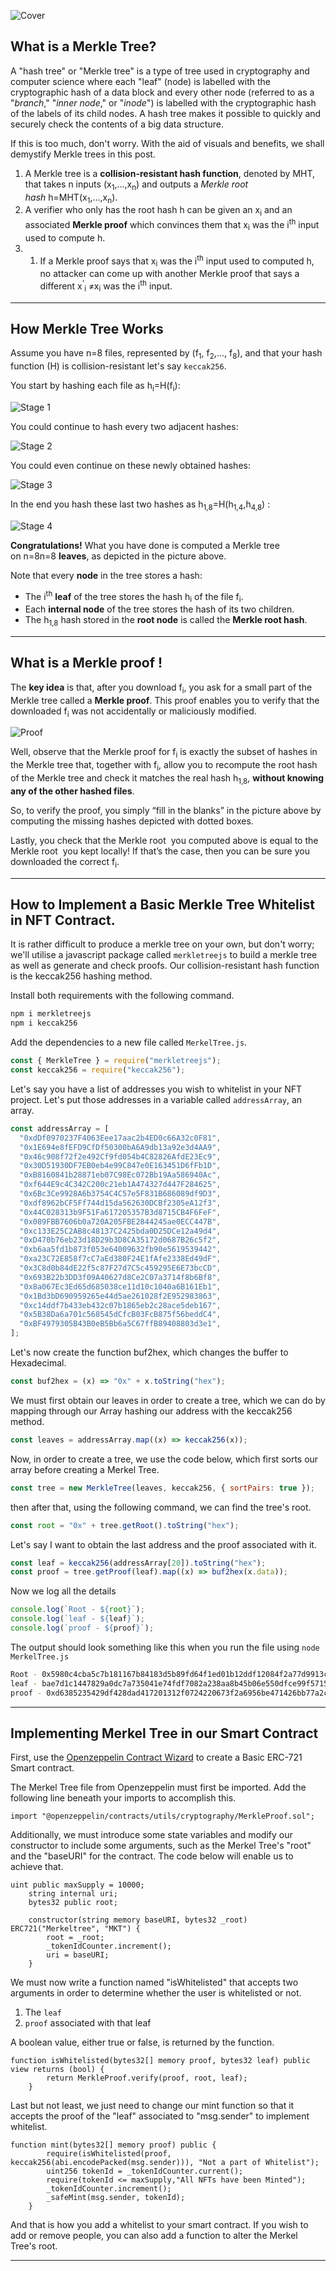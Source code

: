 ![Cover](https://res.cloudinary.com/practicaldev/image/fetch/s--XbHknY5M--/c_imagga_scale,f_auto,fl_progressive,h_420,q_auto,w_1000/https://dev-to-uploads.s3.amazonaws.com/uploads/articles/6151ls8g0r8p42vp5p0a.png)

## What is a Merkle Tree?

A "hash tree" or "Merkle tree" is a type of tree used in cryptography and computer science where each "leaf" (node) is labelled with the cryptographic hash of a data block and every other node (referred to as a "_branch_," "_inner node_," or "_inode_") is labelled with the cryptographic hash of the labels of its child nodes. A hash tree makes it possible to quickly and securely check the contents of a big data structure.

If this is too much, don't worry. With the aid of visuals and benefits, we shall demystify Merkle trees in this post.

1.  A Merkle tree is a **collision-resistant hash function**, denoted by MHT, that takes n inputs (x<sub>1</sub>,…,x<sub>n</sub>) and outputs a *Merkle root hash* h=MHT(x<sub>1</sub>,…,x<sub>n</sub>).
2.  A verifier who only has the root hash h can be given an x<sub>i</sub> and an associated **Merkle proof** which convinces them that x<sub>i</sub> was the i<sup>th</sup> input used to compute h.
3.  1.  If a Merkle proof says that x<sub>i</sub> was the i<sup>th</sup> input used to computed h, no attacker can come up with another Merkle proof that says a different x<sup>'</sup><sub>i</sub> ≠x<sub>i</sub> was the i<sup>th</sup> input.

---

## How Merkle Tree Works

Assume you have n=8 files, represented by (f<sub>1</sub>, f<sub>2</sub>,..., f<sub>8</sub>), and that your hash function (H) is collision-resistant let's say `keccak256`.

You start by hashing each file as h<sub>i</sub>=H(f<sub>i</sub>):

![Stage 1](https://dev-to-uploads.s3.amazonaws.com/uploads/articles/c8594zylwi8iaffkgpnw.png)

You could continue to hash every two adjacent hashes:

![Stage 2](https://dev-to-uploads.s3.amazonaws.com/uploads/articles/0q6movs0rm0oqwxrekji.png)

You could even continue on these newly obtained hashes:

![Stage 3](https://dev-to-uploads.s3.amazonaws.com/uploads/articles/hbejawgezte3ri6tf1n7.png)

In the end you hash these last two hashes as h<sub>1,8</sub>=H(h<sub>1,4</sub>,h<sub>4,8</sub>) :

![Stage 4](https://dev-to-uploads.s3.amazonaws.com/uploads/articles/qgr0xy8xcrauwcfrvhwg.png)

**Congratulations!** What you have done is computed a Merkle tree on n=8n=8 **leaves**, as depicted in the picture above.

Note that every **node** in the tree stores a hash:

- The i<sup>th</sup> **leaf** of the tree stores the hash h<sub>i</sub> of the file f<sub>i</sub>.
- Each **internal node** of the tree stores the hash of its two children.
- The h<sub>1,8</sub> hash stored in the **root node** is called the **Merkle root hash**.

---

## What is a Merkle proof !

The **key idea** is that, after you download f<sub>i</sub>, you ask for a small part of the Merkle tree called a **Merkle proof**. This proof enables you to verify that the downloaded f<sub>i</sub> was not accidentally or maliciously modified.

![Proof](https://dev-to-uploads.s3.amazonaws.com/uploads/articles/d38em0h1nidpx0vyp5nu.png)

Well, observe that the Merkle proof for f<sub>i</sub> is exactly the subset of hashes in the Merkle tree that, together with f<sub>i</sub>, allow you to recompute the root hash of the Merkle tree and check it matches the real hash h<sub>1,8</sub>, **without knowing any of the other hashed files**.

So, to verify the proof, you simply “fill in the blanks” in the picture above by computing the missing hashes depicted with dotted boxes.

Lastly, you check that the Merkle root  you computed above is equal to the Merkle root  you kept locally! If that’s the case, then you can be sure you downloaded the correct f<sub>i</sub>.

---

## How to Implement a Basic Merkle Tree Whitelist in NFT Contract.

It is rather difficult to produce a merkle tree on your own, but don't worry; we'll utilise a javascript package called `merkletreejs` to build a merkle tree as well as generate and check proofs.
Our collision-resistant hash function is the keccak256 hashing method.

Install both requirements with the following command.

```bash
npm i merkletreejs
npm i keccak256
```

Add the dependencies to a new file called `MerkelTree.js`.

```js
const { MerkleTree } = require("merkletreejs");
const keccak256 = require("keccak256");
```

Let's say you have a list of addresses you wish to whitelist in your NFT project. Let's put those addresses in a variable called `addressArray`, an array.

```js
const addressArray = [
  "0xdDf0970237F4063Eee17aac2b4ED0c66A32c0F81",
  "0x1E694e8fEFD9CfDf50300bA6A9db13a92e3d4AA9",
  "0x46c908f72f2e492Cf9fd054b4C82826AfdE23Ec9",
  "0x30D51930DF7EB0eb4e99C847e0E163451D6fFb1D",
  "0xB8160841b28871eb07C98Ec072Bb19Aa586940Ac",
  "0xf644E9c4C342C200c21eb1A474327d447F284625",
  "0x6Bc3Ce9928A6b3754C4C57e5F831B686089df9D3",
  "0xdf8962bCF5Ff744d15da562630DCBf2305eA12f3",
  "0x44C028313b9F51Fa617205357B3d8715CB4F6FeF",
  "0x089FBB7606b0a720A205FBE2844245ae0ECC447B",
  "0xc133E25C2AB8c48137C2425bda0D25DCe12a49d4",
  "0xD470b76eb23d18D29b3D8CA35172d0687B26c5f2",
  "0xb6aa5fd1b873f053e64009632fb90e5619539442",
  "0xa23C72E858f7cC7aEd380F24E1fAfe2338Ed49dF",
  "0x3C8d0b84dE22f5c87F27d7C5c459295E6E73bcCD",
  "0x693B22b3DD3f09A40627d8Ce2C07a3714f8b6Bf8",
  "0x8a067Ec3Ed65d685038ce11d10c1040a6B161Eb1",
  "0x1Bd3bD690959265e44d5ae261028f2E952983863",
  "0xc14ddf7b433eb432c07b1865eb2c28ace5deb167",
  "0x5B38Da6a701c568545dCfcB03FcB875f56beddC4",
  "0xBF4979305B43B0eB5Bb6a5C67ffB89408803d3e1",
];
```

Let's now create the function buf2hex, which changes the buffer to Hexadecimal.

```js
const buf2hex = (x) => "0x" + x.toString("hex");
```

We must first obtain our leaves in order to create a tree, which we can do by mapping through our Array hashing our address with the keccak256 method.

```js
const leaves = addressArray.map((x) => keccak256(x));
```

Now, in order to create a tree, we use the code below, which first sorts our array before creating a Merkel Tree.

```js
const tree = new MerkleTree(leaves, keccak256, { sortPairs: true });
```

then after that, using the following command, we can find the tree's root.

```js
const root = "0x" + tree.getRoot().toString("hex");
```

Let's say I want to obtain the last address and the proof associated with it.

```js
const leaf = keccak256(addressArray[20]).toString("hex");
const proof = tree.getProof(leaf).map((x) => buf2hex(x.data));
```

Now we log all the details

```js
console.log(`Root - ${root}`);
console.log(`leaf - ${leaf}`);
console.log(`proof - ${proof}`);
```

The output should look something like this when you run the file using `node MerkelTree.js`

```bash
Root - 0x5980c4cba5c7b181167b84183d5b89fd64f1ed01b12ddf12084f2a77d9913c8e
leaf - bae7d1c1447829a0dc7a735041e74fdf7082a238aa8b45b06e550dfce99f5715
proof - 0xd6385235429df428dad417201312f0724220673f2a6956be471426bb77a2c87e,0x363e3bb0c286106f6a19aea117f3dbedb3c3a376b4fd8c31254f9ba86b842366
```

---

## Implementing Merkel Tree in our Smart Contract

First, use the [Openzeppelin Contract Wizard](https://docs.openzeppelin.com/contracts/4.x/wizard) to create a Basic ERC-721 Smart contract.

The Merkel Tree file from Openzeppelin must first be imported. Add the following line beneath your imports to accomplish this.

```solidity
import "@openzeppelin/contracts/utils/cryptography/MerkleProof.sol";
```

Additionally, we must introduce some state variables and modify our constructor to include some arguments, such as the Merkel Tree's "root" and the "baseURI" for the contract. The code below will enable us to achieve that.

```solidity
uint public maxSupply = 10000;
    string internal uri;
    bytes32 public root;

    constructor(string memory baseURI, bytes32 _root) ERC721("Merkeltree", "MKT") {
        root = _root;
        _tokenIdCounter.increment();
        uri = baseURI;
    }
```

We must now write a function named "isWhitelisted" that accepts two arguments in order to determine whether the user is whitelisted or not.

1. The `leaf`
2. `proof` associated with that leaf

A boolean value, either true or false, is returned by the function.

```solidity
function isWhitelisted(bytes32[] memory proof, bytes32 leaf) public view returns (bool) {
        return MerkleProof.verify(proof, root, leaf);
    }
```

Last but not least, we just need to change our mint function so that it accepts the proof of the "leaf" associated to "msg.sender" to implement whitelist.

```solidity
function mint(bytes32[] memory proof) public {
        require(isWhitelisted(proof, keccak256(abi.encodePacked(msg.sender))), "Not a part of Whitelist");
        uint256 tokenId = _tokenIdCounter.current();
        require(tokenId <= maxSupply,"All NFTs have been Minted");
        _tokenIdCounter.increment();
        _safeMint(msg.sender, tokenId);
    }
```

And that is how you add a whitelist to your smart contract. If you wish to add or remove people, you can also add a function to alter the Merkel Tree's root.

---
